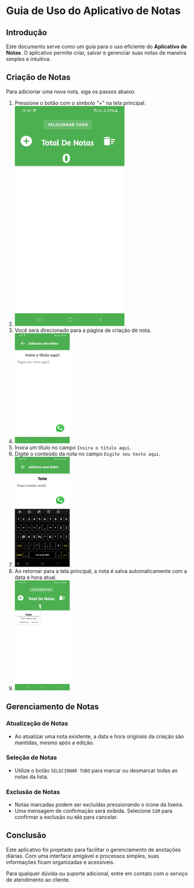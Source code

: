 # Guia de Uso do Aplicativo de Notas

## Introdução

Este documento serve como um guia para o uso eficiente do **Aplicativo de Notas**. O aplicativo
permite criar, salvar e gerenciar suas notas de maneira simples e intuitiva.

## Criação de Notas

Para adicionar uma nova nota, siga os passos abaixo:

1. Pressione o botão com o símbolo “+” na tela principal.
2. <img src="tela_inicial.jpg" width="300" height="600">
2. Você será direcionado para a página de criação de nota.
3. <img src="adicione_uma_nota.jpg" width="150" height="300">
3. Insira um título no campo `Insira o título aqui`.
4. Digite o conteúdo da nota no campo `Digite seu texto aqui`.
5. <img src="exemplo_nota.jpg" width="150" height="300">
5. Ao retornar para a tela principal, a nota é salva automaticamente com a data e hora atual.
6. <img src="exemplo_salvo.jpg" width="150" height="300">

## Gerenciamento de Notas

### Atualização de Notas

- Ao atualizar uma nota existente, a data e hora originais da criação são mantidas, mesmo após a
  edição.

### Seleção de Notas

- Utilize o botão `SELECIONAR TUDO` para marcar ou desmarcar todas as notas da lista.

### Exclusão de Notas

- Notas marcadas podem ser excluídas pressionando o ícone da lixeira.
- Uma mensagem de confirmação será exibida. Selecione `SIM` para confirmar a exclusão ou `NÃO` para
  cancelar.

## Conclusão

Este aplicativo foi projetado para facilitar o gerenciamento de anotações diárias. Com uma interface
amigável e processos simples, suas informações ficam organizadas e acessíveis.

Para qualquer dúvida ou suporte adicional, entre em contato com o serviço de atendimento ao cliente.

